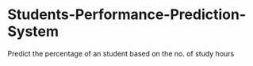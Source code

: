 # Students-Performance-Prediction-System
Predict the percentage of an student based on the no. of study hours
